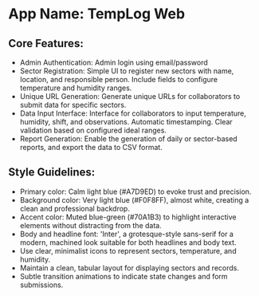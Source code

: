 # **App Name**: TempLog Web

## Core Features:

- Admin Authentication: Admin login using email/password
- Sector Registration: Simple UI to register new sectors with name, location, and responsible person. Include fields to configure temperature and humidity ranges.
- Unique URL Generation: Generate unique URLs for collaborators to submit data for specific sectors.
- Data Input Interface: Interface for collaborators to input temperature, humidity, shift, and observations. Automatic timestamping. Clear validation based on configured ideal ranges.
- Report Generation: Enable the generation of daily or sector-based reports, and export the data to CSV format.

## Style Guidelines:

- Primary color: Calm light blue (#A7D9ED) to evoke trust and precision.
- Background color: Very light blue (#F0F8FF), almost white, creating a clean and professional backdrop.
- Accent color: Muted blue-green (#70A1B3) to highlight interactive elements without distracting from the data.
- Body and headline font: 'Inter', a grotesque-style sans-serif for a modern, machined look suitable for both headlines and body text.
- Use clear, minimalist icons to represent sectors, temperature, and humidity.
- Maintain a clean, tabular layout for displaying sectors and records.
- Subtle transition animations to indicate state changes and form submissions.